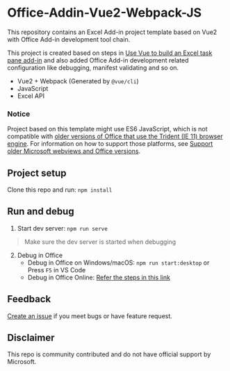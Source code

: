 # Office-Addin-Vue2-Webpack-JS
This repository contains an Excel Add-in project template based on Vue2 with Office Add-in development tool chain.
  
This project is created based on steps in [Use Vue to build an Excel task pane add-in](https://learn.microsoft.com/en-us/office/dev/add-ins/quickstarts/excel-quickstart-vue) and also added Office Add-in development related configuration like debugging, manifest validating and so on.

* Vue2 + Webpack (Generated by `@vue/cli`)
* JavaScript
* Excel API

### Notice
Project based on this template might use ES6 JavaScript, which is not compatible with [older versions of Office that use the Trident (IE 11) browser engine](https://learn.microsoft.com/en-us/office/dev/add-ins/concepts/browsers-used-by-office-web-add-ins). For information on how to support those platforms, see [Support older Microsoft webviews and Office versions](https://learn.microsoft.com/en-us/office/dev/add-ins/develop/support-ie-11).

## Project setup
Clone this repo and run: `npm install`

## Run and debug
1. Start dev server: `npm run serve`
 > Make sure the dev server is started when debugging  
2. Debug in Office
    * Debug in Office on Windows/macOS: `npm run start:desktop` or Press `F5` in VS Code
    * Debug in Office Online: [Refer the steps in this link](https://learn.microsoft.com/en-us/office/dev/add-ins/testing/sideload-office-add-ins-for-testing)
  
## Feedback
[Create an issue]( https://github.com/BuWH/Office-Addin-Vue2-Webpack-JS/issues/new) if you meet bugs or have feature request.

## Disclaimer
This repo is community contributed and do not have official support by Microsoft.
